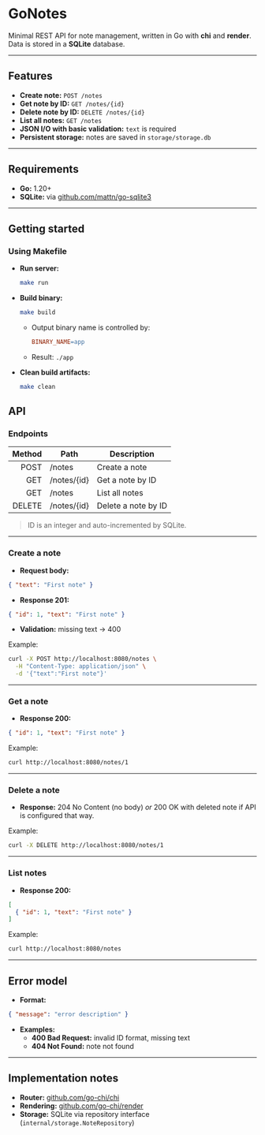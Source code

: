 # GoNotes

Minimal REST API for note management, written in Go with **chi** and **render**.
Data is stored in a **SQLite** database.

---

## Features

- **Create note:** `POST /notes`
- **Get note by ID:** `GET /notes/{id}`
- **Delete note by ID:** `DELETE /notes/{id}`
- **List all notes:** `GET /notes`
- **JSON I/O with basic validation:** `text` is required
- **Persistent storage:** notes are saved in `storage/storage.db`

---

## Requirements

- **Go:** 1.20+
- **SQLite:** via [github.com/mattn/go-sqlite3](https://github.com/mattn/go-sqlite3)

---

## Getting started

### Using Makefile
- **Run server:**
  ```bash
  make run
  ```
- **Build binary:**
  ```bash
  make build
  ```
  - Output binary name is controlled by:
    ```makefile
    BINARY_NAME=app
    ```
  - Result: `./app`

- **Clean build artifacts:**
  ```bash
  make clean
  ```

## API

### Endpoints
| Method | Path        | Description         |
|-------:|-------------|---------------------|
| POST   | /notes      | Create a note       |
| GET    | /notes/{id} | Get a note by ID    |
| GET    | /notes      | List all notes      |
| DELETE | /notes/{id} | Delete a note by ID |

> ID is an integer and auto-incremented by SQLite.

---

### Create a note
- **Request body:**
```json
{ "text": "First note" }
```
- **Response 201:**
```json
{ "id": 1, "text": "First note" }
```
- **Validation:** missing text → 400

Example:
```bash
curl -X POST http://localhost:8080/notes \
  -H "Content-Type: application/json" \
  -d '{"text":"First note"}'
```

---

### Get a note
- **Response 200:**
```json
{ "id": 1, "text": "First note" }
```
Example:
```bash
curl http://localhost:8080/notes/1
```

---

### Delete a note
- **Response:** 204 No Content (no body)
  *or* 200 OK with deleted note if API is configured that way.

Example:
```bash
curl -X DELETE http://localhost:8080/notes/1
```

---

### List notes
- **Response 200:**
```json
[
  { "id": 1, "text": "First note" }
]
```
Example:
```bash
curl http://localhost:8080/notes
```

---

## Error model

- **Format:**
```json
{ "message": "error description" }
```
- **Examples:**
  - **400 Bad Request:** invalid ID format, missing text
  - **404 Not Found:** note not found

---

## Implementation notes

- **Router:** [github.com/go-chi/chi](https://github.com/go-chi/chi)
- **Rendering:** [github.com/go-chi/render](https://github.com/go-chi/render)
- **Storage:** SQLite via repository interface (`internal/storage.NoteRepository`)
